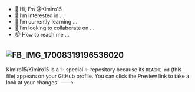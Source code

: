- 👋 Hi, I’m @Kimiro15
- 👀 I’m interested in ...
- 🌱 I’m currently learning ...
- 💞️ I’m looking to collaborate on ...
- 📫 How to reach me ...

![FB_IMG_17008319196536020](https://github.com/Kimiro15/Kimiro15/assets/151955733/5a14f83b-481e-44fe-986e-8e6439763cc6)
---
Kimiro15/Kimiro15 is a ✨ special ✨ repository because its `README.md` (this file) appears on your GitHub profile.
You can click the Preview link to take a look at your changes.
--->
